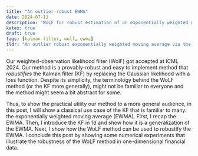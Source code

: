```yaml
---
title: "An outlier-robust EWMA"
date: 2024-07-13
description: "WoLF for robust estimation of an exponentially weighted moving average."
katex: true
draft: true
tags: [kalman-filter, wolf, ewma]
tldr: "An outlier robust exponentially weighted moving average via the WoLF method."
---
```


Our weighted-observation likelihood filter (WolF) got accepted at ICML 2024.
Our method is a provably-robust and easy to implement method that *robustifies* the Kalman filter (KF)
by replacing the Gaussian likelihood with a loss function.
Despite its simplicity, the terminology behind the WoLF method (or the KF more generally), might not be familiar to everyone
and the method might seem a bit abstract for some.

Thus, to show the practical utility our method to a more general audience, in this post,
I will show a classical use case of the KF that is familiar to many: the exponentially weighted moving average (EWMA).
First, I recap the EWMA.
Then, I introduce the KF in 1d and show how it is a generalization of the EWMA.
Next, I show how the WoLF method can be used to robustify the EWMA.
I conclude this post by showing some numerical experiments that illustrate the robustness of the WoLF method in one-dimensional financial data.